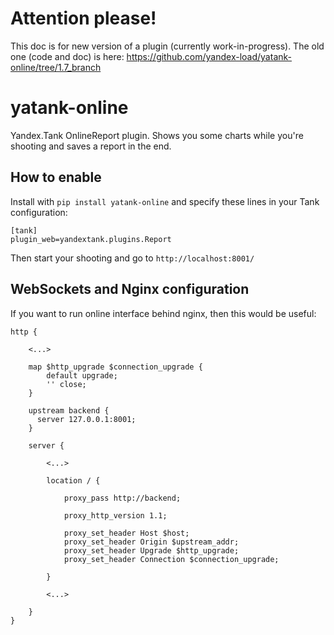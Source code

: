 # Attention please!

This doc is for new version of a plugin (currently work-in-progress). The old one (code and doc) is here: https://github.com/yandex-load/yatank-online/tree/1.7_branch

# yatank-online

Yandex.Tank OnlineReport plugin. Shows you some charts while you're shooting and saves a report in the end.

## How to enable
Install with ```pip install yatank-online``` and specify these lines in your Tank configuration:
```
[tank]
plugin_web=yandextank.plugins.Report
```
Then start your shooting and go to ```http://localhost:8001/```

## WebSockets and Nginx configuration

If you want to run online interface behind nginx, then this would be useful:

    http {

        <...>

        map $http_upgrade $connection_upgrade {
            default upgrade;
            '' close;
        }

        upstream backend {
          server 127.0.0.1:8001;
        }

        server {

            <...>

            location / {

                proxy_pass http://backend;

                proxy_http_version 1.1;

                proxy_set_header Host $host;
                proxy_set_header Origin $upstream_addr;
                proxy_set_header Upgrade $http_upgrade;
                proxy_set_header Connection $connection_upgrade;

            }

            <...>

        }
    }
